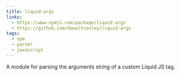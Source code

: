 ```yaml
---
title: liquid-args
links:
  - https://www.npmjs.com/package/liquid-args
  - https://github.com/dawaltconley/liquid-args
tags:
  - npm
  - parser
  - javascript
---
```


A module for parsing the arguments string of a custom Liquid JS tag.
